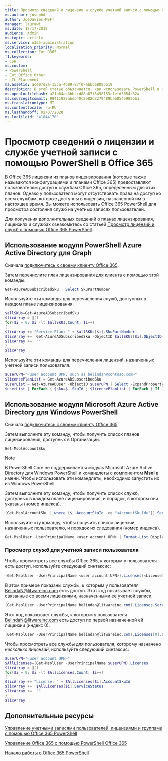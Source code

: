 ```yaml
---
title: Просмотр сведений о лицензии и службе учетной записи с помощью PowerShell в Office 365
ms.author: josephd
author: JoeDavies-MSFT
manager: laurawi
ms.date: 12/17/2019
audience: Admin
ms.topic: article
ms.service: o365-administration
localization_priority: Normal
ms.collection: Ent_O365
f1.keywords:
- CSH
ms.custom:
- PowerShell
- Ent_Office_Other
- LIL_Placement
ms.assetid: ace07d8a-15ca-4b89-87f0-abbce809b519
description: В этой статье объясняется, как использовать PowerShell в Office 365 для определения служб Office 365, назначенных пользователям.
ms.openlocfilehash: a21b64ac3bbccd88a87f3498153c1efd5054c82a
ms.sourcegitcommit: 99411927abdb40c2e82d2279489ba60545989bb1
ms.translationtype: MT
ms.contentlocale: ru-RU
ms.lasthandoff: 02/07/2020
ms.locfileid: "41844170"
---
```

# <a name="view-account-license-and-service-details-with-office-365-powershell"></a>Просмотр сведений о лицензии и службе учетной записи с помощью PowerShell в Office 365

В Office 365 лицензии из планов лицензирования (которые также называются конфигурациями и планами Office 365) предоставляют пользователям доступ к службам Office 365, определенным для этих планов. Однако у пользователя могут отсутствовать права на доступ ко всем службам, которые доступны в лицензии, назначенной им в настоящее время. Вы можете использовать Office 365 PowerShell для просмотра состояния служб на учетных записях пользователей. 

Для получения дополнительных сведений о планах лицензирования, лицензиях и службах ознакомьтесь со статьей [Просмотр лицензий и служб с помощью Office 365 PowerShell](view-licenses-and-services-with-office-365-powershell.md).

## <a name="use-the-azure-active-directory-powershell-for-graph-module"></a>Использование модуля PowerShell Azure Active Directory для Graph

Сначала [подключитесь к своему клиенту Office 365](connect-to-office-365-powershell.md#connect-with-the-azure-active-directory-powershell-for-graph-module).
  
Затем перечислите план лицензирования для клиента с помощью этой команды.

```powershell
Get-AzureADSubscribedSku | Select SkuPartNumber
```

Используйте эти команды для перечисления служб, доступных в каждом плане лицензирования.

```powershell
$allSKUs=Get-AzureADSubscribedSku
$licArray = @()
for($i = 0; $i -lt $allSKUs.Count; $i++)
{
$licArray += "Service Plan: " + $allSKUs[$i].SkuPartNumber
$licArray +=  Get-AzureADSubscribedSku -ObjectID $allSKUs[$i].ObjectID | Select -ExpandProperty ServicePlans
$licArray +=  ""
}
$licArray
```

Используйте эти команды для перечисления лицензий, назначенных учетной записи пользователя.

```powershell
$userUPN="<user account UPN, such as belindan@contoso.com>"
$licensePlanList = Get-AzureADSubscribedSku
$userList = Get-AzureADUser -ObjectID $userUPN | Select -ExpandProperty AssignedLicenses | Select SkuID 
$userList | ForEach { $sku=$_.SkuId ; $licensePlanList | ForEach { If ( $sku -eq $_.ObjectId.substring($_.ObjectId.length - 36, 36) ) { Write-Host $_.SkuPartNumber } } }
```

## <a name="use-the-microsoft-azure-active-directory-module-for-windows-powershell"></a>Использование модуля Microsoft Azure Active Directory для Windows PowerShell

Сначала [подключитесь к своему клиенту Office 365](connect-to-office-365-powershell.md#connect-with-the-microsoft-azure-active-directory-module-for-windows-powershell).

Затем выполните эту команду, чтобы получить список планов лицензирования, доступных в Организации. 

```powershell
Get-MsolAccountSku
```
>[!Note]
>В PowerShell Core не поддерживается модуль Microsoft Azure Active Directory для Windows PowerShell и командлеты с компонентом **Msol** в имени. Чтобы использовать эти командлеты, необходимо запустить их из Windows PowerShell.
>

Затем выполните эту команду, чтобы получить список служб, доступных в каждом плане лицензирования, и порядок, в котором они указаны (номер индекса).

```powershell
(Get-MsolAccountSku | where {$_.AccountSkuId -eq "<AccountSkuId>"}).ServiceStatus
```
  
Используйте эту команду, чтобы получить список лицензий, назначенных пользователю, и порядок их следования (номер индекса).

```powershell
Get-MsolUser -UserPrincipalName <user account UPN> | Format-List DisplayName,Licenses
```

### <a name="to-view-services-for-a-user-account"></a>Просмотр служб для учетной записи пользователя

Чтобы просмотреть все службы Office 365, к которым у пользователя есть доступ, используйте следующий синтаксис:
  
```powershell
(Get-MsolUser -UserPrincipalName <user account UPN>).Licenses[<LicenseIndexNumber>].ServiceStatus
```

В этом примере показаны службы, к которым у пользователя BelindaN@litwareinc.com есть доступ. Этот код показывает службы, связанные со всеми лицензиями, назначенными ее учетной записи.
  
```powershell
(Get-MsolUser -UserPrincipalName belindan@litwareinc.com).Licenses.ServiceStatus
```

Этот код показывает службы, к которым у пользователя BelindaN@litwareinc.com есть доступ по первой назначенной ей лицензии (индекс 0).
  
```powershell
(Get-MsolUser -UserPrincipalName belindan@litwareinc.com).Licenses[0].ServiceStatus
```

Чтобы просмотреть все службы для пользователя, которому назначено *несколько лицензий*, используйте следующий синтаксис:

```powershell
$userUPN="<user account UPN>"
$AllLicenses=(Get-MsolUser -UserPrincipalName $userUPN).Licenses
$licArray = @()
for($i = 0; $i -lt $AllLicenses.Count; $i++)
{
$licArray += "License: " + $AllLicenses[$i].AccountSkuId
$licArray +=  $AllLicenses[$i].ServiceStatus
$licArray +=  ""
}
$licArray
```
 
## <a name="see-also"></a>Дополнительные ресурсы

[Управление учетными записями пользователей, лицензиями и группами с помощью Office 365 PowerShell](manage-user-accounts-and-licenses-with-office-365-powershell.md)
  
[Управление Office 365 с помощью PowerShell Office 365](manage-office-365-with-office-365-powershell.md)
  
[Начало работы с Office 365 PowerShell](getting-started-with-office-365-powershell.md)
